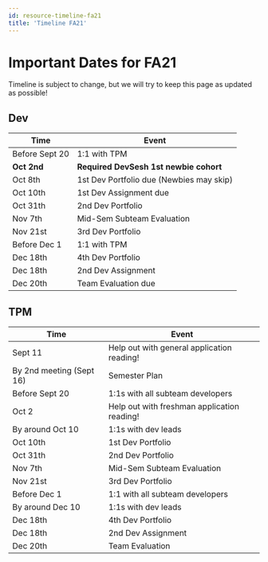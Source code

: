 ```yaml
---
id: resource-timeline-fa21
title: 'Timeline FA21'
---
```


# Important Dates for FA21

Timeline is subject to change, but we will try to keep this page as updated as possible!

## Dev

| Time           | Event                                    |
| -------------- | ---------------------------------------- |
| Before Sept 20 | 1:1 with TPM                             |
| **Oct 2nd**    | **Required DevSesh 1st newbie cohort**   |
| Oct 8th        | 1st Dev Portfolio due (Newbies may skip) |
| Oct 10th       | 1st Dev Assignment due                   |
| Oct 31th       | 2nd Dev Portfolio                        |
| Nov 7th        | Mid-Sem Subteam Evaluation               |
| Nov 21st       | 3rd Dev Portfolio                        |
| Before Dec 1   | 1:1 with TPM                             |
| Dec 18th       | 4th Dev Portfolio                        |
| Dec 18th       | 2nd Dev Assignment                       |
| Dec 20th       | Team Evaluation due                      |

## TPM

| Time                     | Event                                       |
| ------------------------ | ------------------------------------------- |
| Sept 11                  | Help out with general application reading!  |
| By 2nd meeting (Sept 16) | Semester Plan                               |
| Before Sept 20           | 1:1s with all subteam developers            |
| Oct 2                    | Help out with freshman application reading! |
| By around Oct 10         | 1:1s with dev leads                         |
| Oct 10th                 | 1st Dev Portfolio                           |
| Oct 31th                 | 2nd Dev Portfolio                           |
| Nov 7th                  | Mid-Sem Subteam Evaluation                  |
| Nov 21st                 | 3rd Dev Portfolio                           |
| Before Dec 1             | 1:1 with all subteam developers             |
| By around Dec 10         | 1:1s with dev leads                         |
| Dec 18th                 | 4th Dev Portfolio                           |
| Dec 18th                 | 2nd Dev Assignment                          |
| Dec 20th                 | Team Evaluation                             |
